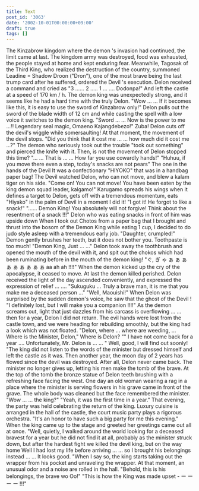 ```yaml
---
title: Text
post_id: '3063'
date: '2002-10-01T00:00:00+09:00'
draft: true
tags: []
---
```


The Kinzabrow kingdom where the demon 's invasion had continued, the limit came at last. The kingdom army was destroyed, food was exhausted, the people stayed at home and kept enduring fear. Meanwhile, Tagosak of the Third King, who realized the destruction of the country, summoned Leadine = Shadow Droon ("Dron"), one of the most brave being the last trump card after he suffered, ordered the Devil 's execution. Delon received a command and cried as "3 ...... 2 ..... 1 ... .... Dodonpa!" And left the castle at a speed of 170 km / h. The demon king was unexpectedly strong, and it seems like he had a hard time with the truly Delon. "Wow ... ... If it becomes like this, it is easy to use the sword of Kinzabrow only!" Delon pulls out the sword of the blade width of 12 cm and while casting the spell with a low voice it switches to the demon king. "Sword ... ... Now is the power to me ...!! Legendary seal magic, Omaeno Kajangdebezo!" Zuba! Delon cuts off the devil's wiggle while somersaulting! At that moment, the movement of the devil stops. "Did you think that it cost me ... ... how much did it cost me ...?" The demon who seriously took out the trouble "took out something" and pierced the knife with it. Then, is not the movement of Delon stopped this time? "... ... That is ... ... How far you use cowardly hands!" "Huhuu, if you move there even a step, today's snacks are not pears" The one in the hands of the Devil It was a confectionary "HIYOKO" that was in a handbag paper bag! The Devil watched Delon, who can not move, and blew a kalam tiger on his side. "Come on! You can not move! You have been eaten by the king demon squad leader, kalgamo!" Karugamo spreads his wings when it defines a target to Delon, gets off with a tremendous momentum, eats "Hiyako" in the palm of Devil in a moment I did it! "I got it! He forgot to like a snack!" "...... Demon King! You absolutely will not forgive! Think about the resentment of a snack !!!" Delon who was eating snacks in front of him was upside down When I took out Chotos from a paper bag that I brought and thrust into the bosom of the Demon King while eating 1 cup, I decided to do judo style asleep with a tremendous early job. "Daughter, crumpled!" Demon gently brushes her teeth, but it does not bother you. Toothpaste is too much! "Demon King, Just ... ..." Delon took away the toothbrush and opened the mouth of the devil with it, and spit out the chokos which had been ruminating before in the mouth of the demon king! "ぐ, ぎ ゃ ぁ ぁ ぁ ぁ ぁ ぁ ぁ ぁ ぁ aa ah ah !!!!" When the demon kicked up the cry of the apocalypse, it ceased to move. At last the demon killed perished. Delon received the light of the day ascended conveniently, and expressed the expression of relief ... .... "Sukuguku ... Truly a brave man, it is me that you make me a deceased person ..." "Well, Maouishi!" When Delon was surprised by the sudden demon's voice, he saw that the ghost of the Devil ! "I definitely lost, but I will make you a companion !!!!" As the demon screams out, light that just dazzles from his carcass is overflowing ... ... then for a year, Delon I did not return. The evil hands were lost from the castle town, and we were heading for rebuilding smoothly, but the king had a look which was not floated. "Delon, where ... where are weeding, ... Where is the Minister, Delon," Where is Delon? "" I have not come back for a year .... Unfortunately, Mr. Delon is ... ... " Well, good, I will find out soonly! "The king did not listen to the words of the minister but dressed himself and left the castle as it was. Then another year, the moon day of 2 years has flowed since the devil was destroyed. After all, Delon never came back. The minister no longer gives up, letting his men make the tomb of the brave. At the top of the tomb the bronze statue of Delon teeth brushing with a refreshing face facing the west. One day an old woman wearing a rag in a place where the minister is serving flowers in his grave came in front of the grave. The whole body was cleaned but the face remembered the minister. "Wow ... ... the king?" "Yeah, it was the first time in a year." That evening, the party was held celebrating the return of the king. Luxury cuisine is arranged in the hall of the castle, the court music party plays a rigorous orchestra. "It's an honor to have such a big party for me this evening." When the king came up to the stage and greeted her greetings came out all at once. "Well, quietly, I walked around the world looking for a deceased bravest for a year but he did not find it at all, probably as the minister struck down, but after the hardest fight we killed the devil king, but on the way home Well I had lost my life before arriving ... ... so I brought his belongings instead ... ... It looks good. "When I say so, the king starts taking out the wrapper from his pocket and unraveling the wrapper. At that moment, an unusual odor and a noise are rolled in the hall. "Behold, this is his belongings, the brave wo Oo!" "This is how the King was made upset - ー ー ー ー !!!"
